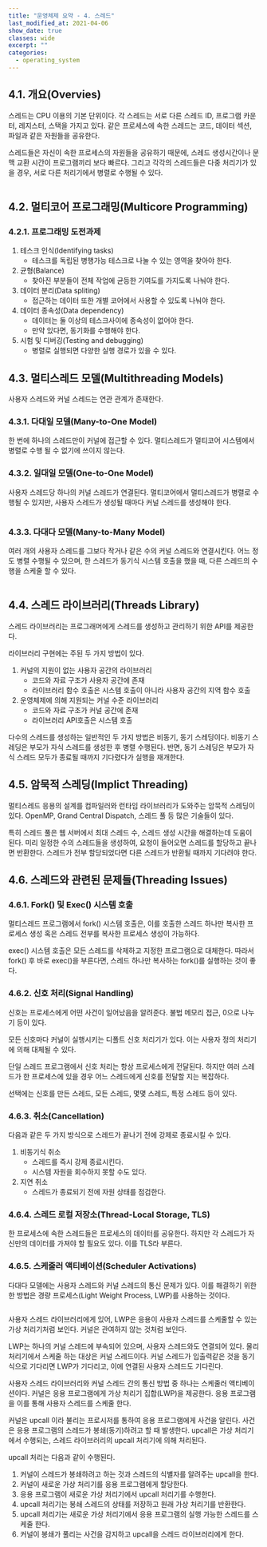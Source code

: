 ```yaml
---
title: "운영체제 요약 - 4. 스레드"
last_modified_at: 2021-04-06
show_date: true
classes: wide
excerpt: ""
categories:
  - operating_system
---
```


## 4.1. 개요(Overvies)
스레드는 CPU 이용의 기본 단위이다. 
각 스레드는 서로 다른 스레드 ID, 프로그램 카운터, 레지스터, 스택을 가지고 있다. 
같은 프로세스에 속한 스레드는 코드, 데이터 섹션, 파일과 같은 자원들을 공유한다. 

스레드들은 자신이 속한 프로세스의 자원들을 공유하기 때문에, 스레드 생성시간이나 문맥 교환 시간이 프로그램끼리 보다 빠르다. 
그리고 각각의 스레드들은 다중 처리기가 있을 경우, 서로 다른 처리기에서 병렬로 수행될 수 있다. 

<figure style="width: 600px" class="align-center">
 	<img src="{{ '/assets/img/2021-01-26-operating_system_4/1.png' }}" alt=""> 
</figure> 

## 4.2. 멀티코어 프로그래밍(Multicore Programming)

### 4.2.1. 프로그래밍 도전과제
1. 테스크 인식(Identifying tasks)
	- 테스크를 독립된 병행가능 테스크로 나눌 수 있는 영역을 찾아야 한다.
2. 균형(Balance)
	- 찾아진 부분들이 전체 작업에 균등한 기여도를 가지도록 나눠야 한다.
3. 데이터 분리(Data spliting)
	- 접근하는 데이터 또한 개별 코어에서 사용할 수 있도록 나눠야 한다.
4. 데이터 종속성(Data dependency)
	- 데이터는 둘 이상의 테스크사이에 종속성이 없어야 한다.
	- 만약 있다면, 동기화를 수행해야 한다.
5. 시험 및 디버깅(Testing and debugging)
	- 병렬로 실행되면 다양한 실행 경로가 있을 수 있다.

## 4.3. 멀티스레드 모델(Multithreading Models)
사용자 스레드와 커널 스레드는 연관 관계가 존재한다. 

### 4.3.1. 다대일 모델(Many-to-One Model)
한 번에 하나의 스레드만이 커널에 접근할 수 있다. 
멀티스레드가 멀티코어 시스템에서 병렬로 수행 될 수 없기에 쓰이지 않는다. 

### 4.3.2. 일대일 모델(One-to-One Model)
사용자 스레드당 하나의 커널 스레드가 연결된다. 
멀티코어에서 멀티스레드가 병렬로 수행될 수 있지만, 사용자 스레드가 생성될 때마다 커널 스레드를 생성해야 한다. 

<figure style="width: 400px" class="align-center">
 	<img src="{{ '/assets/img/2021-01-26-operating_system_4/2.png' }}" alt=""> 
</figure> 

### 4.3.3. 다대다 모델(Many-to-Many Model)
여러 개의 사용자 스레드를 그보다 작거나 같은 수의 커널 스레드와 연결시킨다. 
어느 정도 병렬 수행될 수 있으며, 한 스레드가 동기식 시스템 호출을 했을 때, 다른 스레드의 수행을 스케줄 할 수 있다. 

<figure style="width: 400px" class="align-center">
 	<img src="{{ '/assets/img/2021-01-26-operating_system_4/3.png' }}" alt=""> 
</figure> 

## 4.4. 스레드 라이브러리(Threads Library)
스레드 라이브러리는 프로그래머에게 스레드를 생성하고 관리하기 위한 API를 제공한다. 

라이브러리 구현에는 주된 두 가지 방법이 있다. 
1. 커널의 지원이 없는 사용자 공간의 라이브러리
	- 코드와 자료 구조가 사용자 공간에 존재
	- 라이브러리 함수 호출은 시스템 호출이 아니라 사용자 공간의 지역 함수 호출
2. 운영체제에 의해 지원되는 커널 수준 라이브러리
	- 코드와 자료 구조가 커널 공간에 존재
	- 라이브러리 API호출은 시스템 호출

다수의 스레드를 생성하는 일반적인 두 가지 방법은 비동기, 동기 스레딩이다. 
비동기 스레딩은 부모가 자식 스레드를 생성한 후 병렬 수행된다. 
반면, 동기 스레딩은 부모가 자식 스레드 모두가 종료될 때까지 기다렸다가 실행을 재개한다. 

## 4.5. 암묵적 스레딩(Implict Threading)
멀티스레드 응용의 설계를 컴파일러와 런타임 라이브러리가 도와주는 암묵적 스레딩이 있다. 
OpenMP, Grand Central Dispatch, 스레드 풀 등 많은 기술들이 있다. 

특히 스레드 풀은 웹 서버에서 최대 스레드 수, 스레드 생성 시간을 해결하는데 도움이 된다. 
미리 일정한 수의 스레드들을 생성하여, 요청이 들어오면 스레드를 할당하고 끝나면 반환한다. 
스레드가 전부 할당되었다면 다른 스레드가 반환될 때까지 기다려야 한다. 

## 4.6. 스레드와 관련된 문제들(Threading Issues)

### 4.6.1. Fork() 및 Exec() 시스템 호출
멀티스레드 프로그램에서 fork() 시스템 호출은, 이를 호출한 스레드 하나만 복사한 프로세스 생성 혹은 스레드 전부를 복사한 프로세스 생성이 가능하다. 

exec() 시스템 호출은 모든 스레드를 삭제하고 지정한 프로그램으로 대체한다. 
따라서 fork() 후 바로 exec()을 부른다면, 스레드 하나만 복사하는 fork()를 실행하는 것이 좋다. 

### 4.6.2. 신호 처리(Signal Handling)
신호는 프로세스에게 어떤 사건이 일어났음을 알려준다. 
불법 메모리 접근, 0으로 나누기 등이 있다. 

모든 신호마다 커널이 실행시키는 디폴트 신호 처리기가 있다. 
이는 사용자 정의 처리기에 의해 대체될 수 있다. 

단일 스레드 프로그램에서 신호 처리는 항상 프로세스에게 전달된다. 
하지만 여러 스레드가 한 프로세스에 있을 경우 어느 스레드에게 신호를 전달할 지는 복잡하다. 

선택에는 신호를 만든 스레드, 모든 스레드, 몇몇 스레드, 특정 스레드 등이 있다. 

### 4.6.3. 취소(Cancellation)
다음과 같은 두 가지 방식으로 스레드가 끝나기 전에 강제로 종료시킬 수 있다. 
1. 비동기식 취소
	- 스레드를 즉시 강제 종료시킨다.
	- 시스템 자원을 회수하지 못할 수도 있다.
2. 지연 취소
	- 스레드가 종료되기 전에 자원 상태를 점검한다.

### 4.6.4. 스레드 로컬 저장소(Thread-Local Storage, TLS)
한 프로세스에 속한 스레드들은 프로세스의 데이터를 공유한다. 
하지만 각 스레드가 자신만의 데이터를 가져야 할 필요도 있다. 
이를 TLS라 부른다.

### 4.6.5. 스케줄러 액티베이션(Scheduler Activations)
다대다 모델에는 사용자 스레드와 커널 스레드의 통신 문제가 있다. 
이를 해결하기 위한 한 방법은 경량 프로세스(Light Weight Process, LWP)를 사용하는 것이다. 

<figure style="width: 350px" class="align-center">
 	<img src="{{ '/assets/img/2021-01-26-operating_system_4/4.png' }}" alt=""> 
</figure> 

사용자 스레드 라이브러리에게 있어, LWP은 응용이 사용자 스레드를 스케줄할 수 있는 가상 처리기처럼 보인다. 
커널은 관여하지 않는 것처럼 보인다. 

LWP는 하나의 커널 스레드에 부속되어 있으며, 사용자 스레드와도 연결되어 있다. 
물리 처리기에서 스케줄 하는 대상은 커널 스레드이다. 
커널 스레드가 입출력같은 것을 동기식으로 기다리면 LWP가 기다리고, 이에 연결된 사용자 스레드도 기다린다. 

사용자 스레드 라이브러리와 커널 스레드 간의 통신 방법 중 하나는 스케줄러 액티베이션이다. 
커널은 응용 프로그램에게 가상 처리기 집합(LWP)을 제공한다. 
응용 프로그램을 이를 통해 사용자 스레드를 스케줄 한다. 

커널은 upcall 이라 불리는 프로시저를 통하여 응용 프로그램에게 사건을 알린다. 
사건은 응용 프로그램의 스레드가 봉쇄(동기)하려고 할 때 발생한다. 
upcall은 가상 처리기에서 수행되는, 스레드 라이브러리의 upcall 처리기에 의해 처리된다. 

upcall 처리는 다음과 같이 수행된다. 
1. 커널이 스레드가 봉쇄하려고 하는 것과 스레드의 식별자를 알려주는 upcall을 한다.
2. 커널이 새로운 가상 처리기를 응용 프로그램에게 할당한다.
3. 응용 프로그램이 새로운 가상 처리기에서 upcall 처리기를 수행한다. 
4. upcall 처리기는 봉쇄 스레드의 상태를 저장하고 원래 가상 처리기를 반환한다. 
5. upcall 처리기는 새로운 가상 처리기에서 응용 프로그램의 실행 가능한 스레드를 스케줄 한다. 
6. 커널이 봉쇄가 풀리는 사건을 감지하고 upcall을 스레드 라이브러리에게 한다. 
